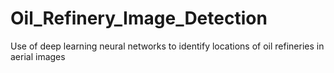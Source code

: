 # Oil_Refinery_Image_Detection
Use of deep learning neural networks to identify locations of oil refineries in aerial images 
